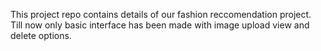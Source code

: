 This project repo contains details of our fashion reccomendation project. Till now only basic interface has been made with image upload view and delete options.

